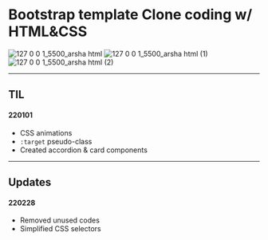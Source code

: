 # Bootstrap template Clone coding w/ HTML&CSS

![127 0 0 1_5500_arsha html](https://user-images.githubusercontent.com/93528293/155923330-549004c8-2d60-4dd7-8d2a-6a90442d8391.png)
![127 0 0 1_5500_arsha html (1)](https://user-images.githubusercontent.com/93528293/155923524-3a6e2dfa-6f70-40f9-aa3f-8c67aec6e4d2.png)
![127 0 0 1_5500_arsha html (2)](https://user-images.githubusercontent.com/93528293/155923530-5546ff95-94a3-4ec9-86eb-076b3d350f2d.png)

---

## TIL

#### 220101

- CSS animations
- `:target` pseudo-class
- Created accordion & card components

---

## Updates

#### 220228

- Removed unused codes
- Simplified CSS selectors
